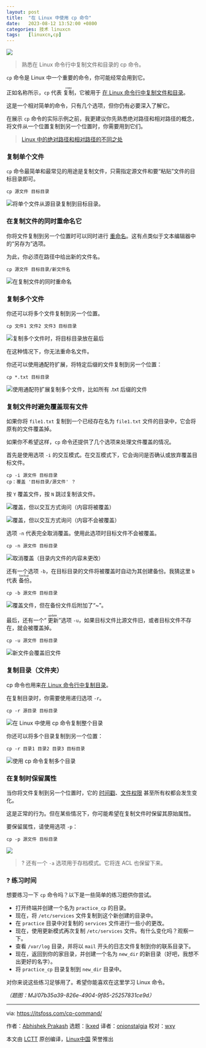 ```yaml
---
layout: post
title:	"在 Linux 中使用 cp 命令"
date:	2023-08-12 13:52:00 +0800 
categories:	技术 linuxcn 
tags:	[linuxcn,cp]
---
```



![](/Asserts/Images/album/202308/12/135152eqsy2yiczqiicqvt.jpg)



> 
> 熟悉在 Linux 命令行中复制文件和目录的 cp 命令。
> 
> 
> 


`cp` 命令是 Linux 中一个重要的命令，你可能经常会用到它。


正如名称所示，`cp` 代表 <ruby> 复制 <rt>  copy </rt></ruby>，它被用于 [在 Linux 命令行中复制文件和目录](https://itsfoss.com/copy-files-directory-linux/)。


这是一个相对简单的命令，只有几个选项，但你仍有必要深入了解它。


在展示 `cp` 命令的实际示例之前，我更建议你先熟悉绝对路径和相对路径的概念，将文件从一个位置复制到另一个位置时，你需要用到它们。



> 
> [Linux 中的绝对路径和相对路径的不同之处](https://linuxhandbook.com/absolute-vs-relative-path/)
> 
> 
> 


### 复制单个文件


`cp` 命令最简单和最常见的用途是复制文件，只需指定源文件和要“粘贴”文件的目标目录即可。



```
cp 源文件 目标目录

```

![将单个文件从源目录复制到目标目录。](/Asserts/Images/album/202308/12/135235cm6fw9mpoomo5hot.png)


### 在复制文件的同时重命名它


你将文件复制到另一个位置时可以同时进行 [重命名](https://learnubuntu.com:443/rename-files/)。这有点类似于文本编辑器中的“另存为”选项。


为此，你必须在路径中给出新的文件名。



```
cp 源文件 目标目录/新文件名

```

![在复制文件的同时重命名](/Asserts/Images/album/202308/12/135237b433kr8xpqpp2q2p.png)


### 复制多个文件


你还可以将多个文件复制到另一个位置。



```
cp 文件1 文件2 文件3 目标目录

```

![复制多个文件时，将目标目录放在最后](/Asserts/Images/album/202308/12/135238htv73fsu2yzvsbvb.png)


在这种情况下，你无法重命名文件。


你还可以使用通配符扩展，将特定后缀的文件复制到另一个位置：



```
cp *.txt 目标目录

```

![使用通配符扩展复制多个文件，比如所有 .txt 后缀的文件](/Asserts/Images/album/202308/12/135238zj00io3wywwlwfyj.png)


### 复制文件时避免覆盖现有文件


如果你将 `file1.txt` 复制到一个已经存在名为 `file1.txt` 文件的目录中，它会将原有的文件覆盖掉。


如果你不希望这样，`cp` 命令还提供了几个选项来处理文件覆盖的情况。


首先是使用选项 `-i` 的交互模式。在交互模式下，它会询问是否确认或放弃覆盖目标文件。



```
cp -i 源文件 目标目录
cp：覆盖 '目标目录/源文件' ？

```

按 `Y` 覆盖文件，按 `N` 跳过复制该文件。


![覆盖，但以交互方式询问（内容将被覆盖）](/Asserts/Images/album/202308/12/135238prfrgdzggjg9fsgj.png)


![覆盖，但以交互方式询问（内容不会被覆盖）](/Asserts/Images/album/202308/12/135239o4xr35wfaqrz83s6.png)


选项 `-n` 代表完全取消覆盖。使用此选项时目标文件不会被覆盖。



```
cp -n 源文件 目标目录

```

![取消覆盖（目录内文件的内容未更改）](/Asserts/Images/album/202308/12/135239jmzpo7e915h01ts5.png)


还有一个选项 `-b`，在目标目录的文件将被覆盖时自动为其创建备份。我猜这里 `b` 代表 <ruby> 备份 <rt>  backup </rt></ruby>。



```
cp -b 源文件 目标目录

```

![覆盖文件，但在备份文件后附加了“~”。](/Asserts/Images/album/202308/12/135240h9cyr9hzbwxay067.png)


最后，还有一个“<ruby> 更新 <rt>  update </rt></ruby>”选项 `-u`，如果目标文件比源文件旧，或者目标文件不存在，就会被覆盖掉。



```
cp -u 源文件 目标目录

```

![新文件会覆盖旧文件](/Asserts/Images/album/202308/12/135240aqvqvqqxxtrv4vql.png)


### 复制目录（文件夹）


cp 命令也用来[在 Linux 命令行中复制目录](https://linuxhandbook.com:443/copy-directory-linux/)。


在复制目录时，你需要使用递归选项 `-r`。



```
cp -r 源目录 目标目录

```

![在 Linux 中使用 cp 命令复制整个目录](/Asserts/Images/album/202308/12/135240vx11dkdywyrc9wfd.png)


你还可以将多个目录复制到另一个位置：



```
cp -r 目录1 目录2 目录3 目标目录

```

![使用 cp 命令复制多个目录](/Asserts/Images/album/202308/12/135241ormufj8982n8gzmy.png)


### 在复制时保留属性


当你将文件复制到另一个位置时，它的 [时间戳](https://linuxhandbook.com:443/file-timestamps/)、[文件权限](https://linuxhandbook.com:443/linux-file-permissions/) 甚至所有权都会发生变化。


这是正常的行为。但在某些情况下，你可能希望在复制文件时保留其原始属性。


要保留属性，请使用选项 `-p`：



```
cp -p 源文件 目标目录

```

![](/Asserts/Images/album/202308/12/135241b11zrkk7kdm01nok.png)



> 
> ? 还有一个 `-a` 选项用于存档模式。它将连 ACL 也保留下来。
> 
> 
> 


### ?️ 练习时间


想要练习一下 `cp` 命令吗？以下是一些简单的练习题供你尝试。


* 打开终端并创建一个名为 `practice_cp` 的目录。
* 现在，将 `/etc/services` 文件复制到这个新创建的目录中。
* 在 `practice` 目录中对复制的 `services` 文件进行一些小的更改。
* 现在，使用更新模式再次复制 `/etc/services` 文件。有什么变化吗？观察一下。
* 查看 `/var/log` 目录，并将以 `mail` 开头的日志文件复制到你的联系目录下。
* 现在，返回到你的家目录，并创建一个名为 `new_dir` 的新目录（好吧，我想不出更好的名字）。
* 将 `practice_cp` 目录复制到 `new_dir` 目录中。


对你来说这些练习足够用了。希望你能喜欢在这里学习 Linux 命令。


*（题图：MJ/07b35a39-826e-4904-9f85-25257831ce9d）*




---


via: <https://itsfoss.com/cp-command/>


作者：[Abhishek Prakash](https://itsfoss.com/author/abhishek/) 选题：[lkxed](https://github.com/lkxed/) 译者：[onionstalgia](https://github.com/onionstalgia) 校对：[wxy](https://github.com/wxy)


本文由 [LCTT](https://github.com/LCTT/TranslateProject) 原创编译，[Linux中国](https://linux.cn/) 荣誉推出
